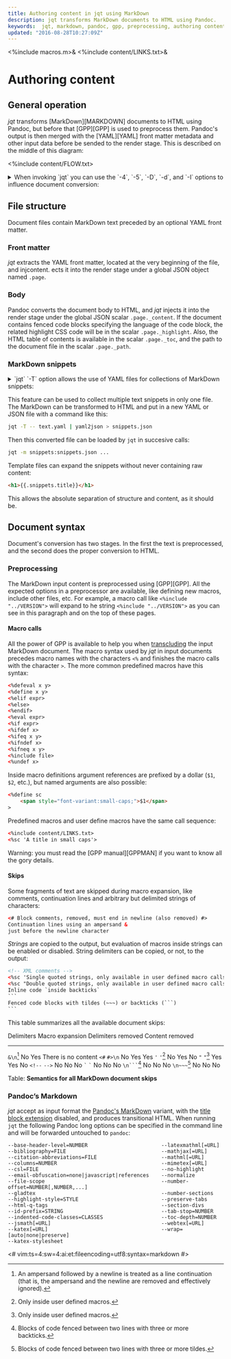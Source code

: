 ```yaml
---
title: Authoring content in jqt using MarkDown
description: jqt transforms MarkDown documents to HTML using Pandoc.
keywords:  jqt, markdown, pandoc, gpp, preprocessing, authoring content
updated: "2016-08-28T10:27:09Z"
---
```

<%include macros.m>&
<%include content/LINKS.txt>&

# Authoring content

## General operation

_jqt_ transforms [MarkDown][MARKDOWN] documents to HTML using Pandoc,
but before that [GPP][GPP] is used to preprocess them. Pandoc's output
is then merged with the [YAML][YAML] front matter metadata and other input data before be sended
to the render stage.  This is described on the middle of this diagram:

<%include content/FLOW.txt>

<details>

<summary>
When invoking `jqt` you can use the `-4`, `-5`, `-D`, `-d`, and `-I`  options to influence document
conversion:
</summary>

<%include content/opt/4.txt>
<%include content/opt/D.txt>
<%include content/opt/d.txt>
<%include content/opt/I.txt>

</details>

## File structure

Document files contain MarkDown text preceded by an optional YAML front matter.

### Front matter

_jqt_ extracts the YAML front matter, located at the very beginning of the file,
and injcontent. ects it into the render stage under a global JSON object named `.page`.

### Body

Pandoc converts the document body to HTML,
and _jqt_ injects it into the render stage under the global JSON scalar 
`.page._content`. If the document contains fenced code blocks specifying the language of
the code block, the related highlight CSS code will be in the scalar `.page._highlight`. Also, the
HTML table of contents is available in the scalar `.page._toc`, and the path to the document
file in the scalar `.page._path`.

### MarkDown snippets

<details>

<summary>
`jqt` `-T` option allows the use of YAML files for collections of MarkDown snippets:
</summary>

<%include content/opt/T.txt>

</details>

This feature can be used to collect multiple text snippets in only one file.
The MarkDown can be transformed to HTML and put in a new YAML or JSON file
with a command like this:

```zsh
jqt -T -- text.yaml | yaml2json > snippets.json
```

Then this converted file can be loaded by `jqt` in succesive calls:

```zsh
jqt -m snippets:snippets.json ...
```

Template files can expand the snippets without never containing raw content:

```HTML
<h1>{{.snippets.title}}</h1>
```

This allows the absolute separation of structure and content, as it should be.

## Document syntax

Document's conversion has two stages. In the first the text is preprocessed,
and the second does the proper conversion to HTML.

### Preprocessing

The MarkDown input content is preprocessed using [GPP][GPP]. All the expected options in a preprocessor are available,
like defining new macros, include other files, etc. For example, a macro call
like `<%include "../VERSION">` will expand to he string <code><%include "../VERSION"></code>
as you can see in this paragraph and on the top of these pages.

#### Macro calls

All the power of GPP is available to help you when
[transcluding](https://en.wikipedia.org/wiki/Wikipedia:Transclusion)
the input MarkDown document. The macro syntax used by _jqt_ in input documents
precedes macro names with the characters `<%` and finishes the macro calls with
the character `>`.  The more common predefined macros have this syntax:

```HTML
<%defeval x y>
<%define x y>
<%elif expr>
<%else>
<%endif>
<%eval expr>
<%if expr>
<%ifdef x>
<%ifeq x y>
<%ifndef x>
<%ifneq x y>
<%include file>
<%undef x>
```

Inside macro definitions argument references are prefixed by a dollar (`$1`, `$2`, etc.),
but named arguments are also possible:

```HTML
<%define sc
    <span style="font-variant:small-caps;">$1</span>
>
```

Predefined macros and user define macros have the same call sequence:

```HTML
<%include content/LINKS.txt>
<%sc 'A title in small caps'>
```

Warning: you must read the [GPP manual][GPPMAN] if you want to know all the gory details.

#### Skips

Some fragments of text are skipped during macro expansion, like comments,
continuation lines and arbitrary but delimited strings of characters:

```HTML
<# Block comments, removed, must end in newline (also removed) #>
Continuation lines using an ampersand &
just before the newline character
```

_Strings_ are copied to the output, but evaluation of macros inside strings can
be enabled or disabled.  String delimiters can be copied, or not, to the output:

~~~HTML
<!-- XML comments -->
<%sc 'Single quoted strings, only available in user defined macro calls'>
<%sc "Double quoted strings, only available in user defined macro calls'>
Inline code `inside backticks`
```
Fenced code blocks with tildes (~~~) or backticks (```)
```
~~~

This table summarizes all the available document skips:

 Delimiters                         Macro expansion     Delimiters removed  Content removed
-------------                       ---------------     ------------------  ---------------
`&\n`[^1]                           No                  Yes                 There is no content
`<#` `#>\n`                         No                  Yes                 Yes
`'` `'`[^2]                         No                  Yes                 No
`"` `"`[^3]                         Yes                 Yes                 No
`<!--` `-->`                        No                  No                  No
`` ` `` `` ` ``                     No                  No                  No
<code>\\n&#96;&#96;&#96;</code>[^4] No                  No                  No
`\n~~~`[^5]                         No                  No                  No

Table: **Semantics for all MarkDown document skips**

[^1]: An ampersand followed by a newline is treated as a line continuation (that
is, the ampersand and the newline are removed and effectively ignored).
[^2]: Only inside user defined macros.
[^3]: Only inside user defined macros.
[^4]: Blocks of code fenced between two lines with three or more backticks.
[^5]: Blocks of code fenced between two lines with three or more tildes.

### Pandoc’s Markdown

_jqt_ accept as input format the [Pandoc's MarkDown](http://pandoc.org/MANUAL.html#pandocs-markdown)
variant, with the <a href="http://pandoc.org/MANUAL.html#extension-pandoc_title_block">title block extension</a>
disabled, and produces transitional HTML.  When running `jqt` the following
Pandoc long options can be specified in
the command line and will be forwarded untouched to `pandoc`:

```
--base-header-level=NUMBER                        --latexmathml[=URL]
--bibliography=FILE                               --mathjax[=URL]
--citation-abbreviations=FILE                     --mathml[=URL]
--columns=NUMBER                                  --mimetex[=URL]
--csl=FILE                                        --no-highlight
--email-obfuscation=none|javascript|references    --normalize
--file-scope                                      --number-offset=NUMBER[,NUMBER,...]
--gladtex                                         --number-sections
--highlight-style=STYLE                           --preserve-tabs
--html-q-tags                                     --section-divs
--id-prefix=STRING                                --tab-stop=NUMBER
--indented-code-classes=CLASSES                   --toc-depth=NUMBER
--jsmath[=URL]                                    --webtex[=URL]
--katex[=URL]                                     --wrap=[auto|none|preserve]
--katex-stylesheet
```

<#
vim:ts=4:sw=4:ai:et:fileencoding=utf8:syntax=markdown
#>
